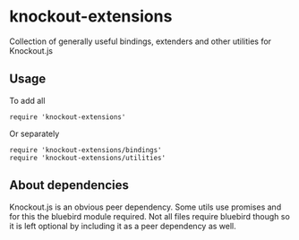 # knockout-extensions
Collection of generally useful bindings, extenders and other utilities for Knockout.js

## Usage
To add all
```
require 'knockout-extensions'
```
  
Or separately
```
require 'knockout-extensions/bindings'
require 'knockout-extensions/utilities'
```
  
## About dependencies
Knockout.js is an obvious peer dependency. Some utils use promises and for this the bluebird module required. Not all files require bluebird though so it is left optional by including it as a peer dependency as well.
